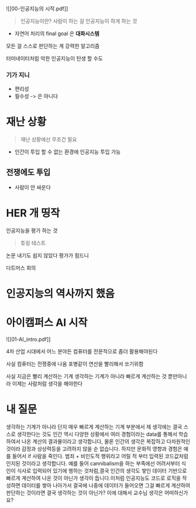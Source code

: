 
![[00-인공지능의 시작.pdf]]

> 인공지능이란? 
> 사람이 하는 걸 인공지능이 하게 하는 것 

- 자연어 처리의 final goal 은 **대화시스템**

모든 걸 스스로 판단하는 게 강력한 알고리즘 

터미네이터처럼 악한 인공지능이 탄생 할 수도 

### 기가 지니
- 편리성
- 필수성 -> 은 아니다

# 재난 상황
> 재난 상황에선 무조건 필요 

- 인간이 투입 할 수 없는 환경에 인공지능 투입 가능 

## 전쟁에도 투입 
- 사람이 안 싸운다

# HER  개 띵작 

인공지능을 평가 하는 것 
> 튜링 테스트 

논문 내기도 쉽지 않았다 평가가 힘드니 

다트머스 회의


# 인공지능의 역사까지 했음 



# 아이캠퍼스 AI 시작 

![[01-AI_intro.pdf]]


4차 산업 시대에서 어느 분야든 컴퓨터를 전문적으로 좀더 활용해야된다

사실 컴퓨터는 전쟁중에 나옴 
포병같이 연산을 빨리해서 쏘기위함 

사실 지금은 빨리 계산하는 기계 생각하는 기계가 아니라 
빠르게 계산하는 것 뿐만아니라 이제는 사람처럼 생각을 해야한다


# 내 질문

생각하는 기계가 아니라 단지 매우 빠르게 계산하는 기계 부분에서 제 생각에는 결국 스스로 생각한다는 것도 인간 역시 다양한 상황에서 여러 경험이라는 data를 통해서 학습하여서 나온 계산의 결과물이라고 생각합니다, 물론 인간의 생각은 복잡하고 다차원적인 것이라 감정과 상상력등을 고려하지 않을 순 없습니다. 하지만 문화적 영향과 경험은 예를 들어서 if 사람을 죽인다. 범죄 + 비인도적 행위라고 어릴 적 부터 입력된 코드값처럼 인지된 것이라고 생각합니다. 예를 들어 cannibalism을 하는 부족에선 어려서부터 식인이 식사로 입력되어 있기에 행하는 것처럼,결국 인간의 생각도 쌓인 데이터 기반으로 빠르게 계산하여 나온 것이 아닌가 생각이 듭니다.이처럼 인공지능도 코드로 로직을 작성하면 데이터를 쌓아 나아가서 결국에 나중에 데이터가 들어오면 그걸 빠르게 계산하여 판단하는 것이라면 결국 생각하는 것이 아닌가? 이에 대해서 교수님 생각은 어떠하신가요?